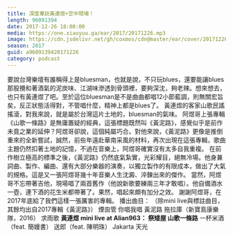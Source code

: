 ```yaml
---
title: 深度專訪黃連煜+空中現場！
length: 96091394
date: 2017-12-26 18:00:00
media: https://one.xiaoyuu.ga/ear/2017/20171226.mp3
image: https://cdn.jsdelivr.net/gh/coxmos/cdn@master/ear/cover/20171226.jpeg
season: 2017
guid: a9609139420171226
category: podcast
---
```


要說台灣樂壇有誰稱得上是bluesman，也就是說，不只玩blues，還要能讓blues那股攪和著酒氣的泥炭味、江湖味滲透到骨頭裡，要夠深沈，夠老辣。想來想去，也只有黃連煜了吧。至於這位bluesman是不是曲曲都唱12小節藍調，則無關宏旨矣，反正狀態活得對，不管唱什麼，精神上都是blues了。
黃連煜的客家山歌民謠搖滾，對我來說，就是屬於台灣這片土地的，bluesman的氣味。
阿煜哥上張專輯《山歌一條路》是無庸置疑的經典，這張標題既然叫《黃泥路》，感覺似乎是前作未竟之業的延伸？阿煜哥卻說，這個純屬巧合。對他來說，《黃泥路》更像是推倒重來的全新嘗試，誠然，前些年遠赴華南采風的材料，再次出現在這張專輯，歌曲主題仍然扣著土地的記憶，不過在音樂上，阿煜哥確實沒有太多自我重複。
在前作樹立極高的標準之後，《黃泥路》仍然底氣紮實，光彩耀目，絕無冷場。他身兼詞曲、製作、編曲、還有大部分樂器的演奏，以獨立製作的有限成本，做出了大氣的規格。這是又一張阿煜哥幾十年音樂人生沈澱、淬鍊出來的傑作。
當然，阿煜哥不忘帶著吉他，現場唱了兩首舊作（他說新歌要練兩三年才敢唱）。他自備酒水一壺，連下酒的花生米都帶著了。果然，唱起來頗有加分之效。
謝謝阿煜哥，在2017年底給了我們這樣一張厲害的專輯。
播出曲目：
（除mini live與標註曲目，其餘均出自2017專輯《黃泥路》）
煙囪管
你唱我唱
黃泥路
拖拉庫（新寶島康樂隊，2016）
求雨歌
<strong>黃連煜 mini live at Alian963：
祭矮屋
山歌一條路</strong>
一杯米酒（feat. 簡嫚書）
送郎（feat. 陳明珠）
Jakarta
天光

